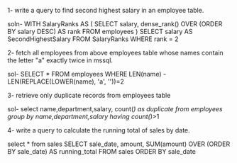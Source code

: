 1- write a query to find second highest salary in an employee table.

soln- WITH SalaryRanks AS (
    SELECT
        salary,
        dense_rank() OVER (ORDER BY salary DESC) AS rank
    FROM
        employees
)
SELECT
    salary AS SecondHighestSalary
FROM
    SalaryRanks
WHERE
    rank = 2

2- fetch all employees from above employees table whose names contain the letter "a"  exactly twice in mssql.

sol- SELECT * 
FROM employees
WHERE LEN(name) - LEN(REPLACE(LOWER(name), 'a', ''))=2

3- retrieve only duplicate records from employees table

sol- select name,department,salary, count(*) as duplicate 
from employees
group by name,department,salary
having count(*)>1

4- write a query to calculate the running total of sales by date.

select * from sales
SELECT 
    sale_date,
    amount,
    SUM(amount) OVER (ORDER BY sale_date) AS running_total
FROM sales
ORDER BY sale_date
